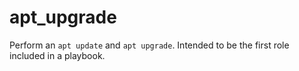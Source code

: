 # apt_upgrade

Perform an `apt update` and `apt upgrade`. Intended to be
the first role included in a playbook.
